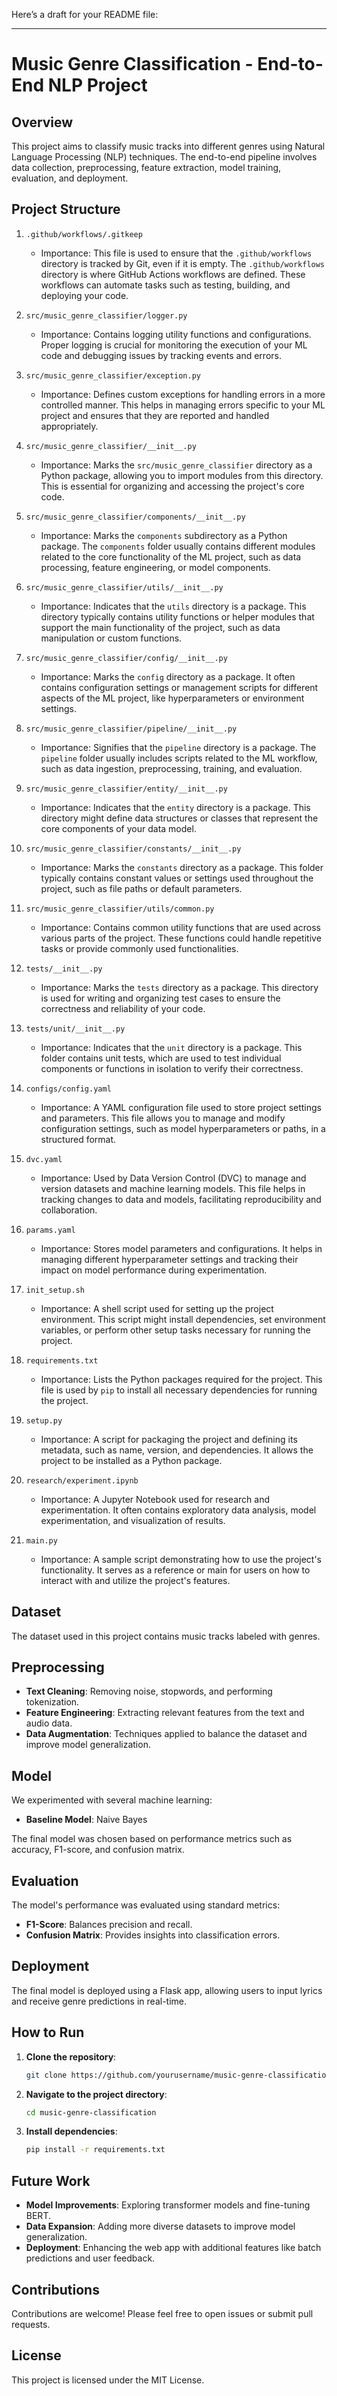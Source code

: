 Here’s a draft for your README file:

---

# Music Genre Classification - End-to-End NLP Project

## Overview

This project aims to classify music tracks into different genres using Natural Language Processing (NLP) techniques. The end-to-end pipeline involves data collection, preprocessing, feature extraction, model training, evaluation, and deployment.

## Project Structure

1. `.github/workflows/.gitkeep`
   - Importance: This file is used to ensure that the `.github/workflows` directory is tracked by Git, even if it is empty. The `.github/workflows` directory is where GitHub Actions workflows are defined. These workflows can automate tasks such as testing, building, and deploying your code.

2. `src/music_genre_classifier/logger.py`
   - Importance: Contains logging utility functions and configurations. Proper logging is crucial for monitoring the execution of your ML code and debugging issues by tracking events and errors.

3. `src/music_genre_classifier/exception.py`
   - Importance: Defines custom exceptions for handling errors in a more controlled manner. This helps in managing errors specific to your ML project and ensures that they are reported and handled appropriately.

4. `src/music_genre_classifier/__init__.py`
   - Importance: Marks the `src/music_genre_classifier` directory as a Python package, allowing you to import modules from this directory. This is essential for organizing and accessing the project's core code.

5. `src/music_genre_classifier/components/__init__.py`
   - Importance: Marks the `components` subdirectory as a Python package. The `components` folder usually contains different modules related to the core functionality of the ML project, such as data processing, feature engineering, or model components.

6. `src/music_genre_classifier/utils/__init__.py`
   - Importance: Indicates that the `utils` directory is a package. This directory typically contains utility functions or helper modules that support the main functionality of the project, such as data manipulation or custom functions.

7. `src/music_genre_classifier/config/__init__.py`
   - Importance: Marks the `config` directory as a package. It often contains configuration settings or management scripts for different aspects of the ML project, like hyperparameters or environment settings.

8. `src/music_genre_classifier/pipeline/__init__.py`
   - Importance: Signifies that the `pipeline` directory is a package. The `pipeline` folder usually includes scripts related to the ML workflow, such as data ingestion, preprocessing, training, and evaluation.

9. `src/music_genre_classifier/entity/__init__.py`
   - Importance: Indicates that the `entity` directory is a package. This directory might define data structures or classes that represent the core components of your data model.

10. `src/music_genre_classifier/constants/__init__.py`
    - Importance: Marks the `constants` directory as a package. This folder typically contains constant values or settings used throughout the project, such as file paths or default parameters.

11. `src/music_genre_classifier/utils/common.py`
    - Importance: Contains common utility functions that are used across various parts of the project. These functions could handle repetitive tasks or provide commonly used functionalities.

12. `tests/__init__.py`
    - Importance: Marks the `tests` directory as a package. This directory is used for writing and organizing test cases to ensure the correctness and reliability of your code.

13. `tests/unit/__init__.py`
    - Importance: Indicates that the `unit` directory is a package. This folder contains unit tests, which are used to test individual components or functions in isolation to verify their correctness.

15. `configs/config.yaml`
    - Importance: A YAML configuration file used to store project settings and parameters. This file allows you to manage and modify configuration settings, such as model hyperparameters or paths, in a structured format.

16. `dvc.yaml`
    - Importance: Used by Data Version Control (DVC) to manage and version datasets and machine learning models. This file helps in tracking changes to data and models, facilitating reproducibility and collaboration.

17. `params.yaml`
    - Importance: Stores model parameters and configurations. It helps in managing different hyperparameter settings and tracking their impact on model performance during experimentation.

18. `init_setup.sh`
    - Importance: A shell script used for setting up the project environment. This script might install dependencies, set environment variables, or perform other setup tasks necessary for running the project.

19. `requirements.txt`
    - Importance: Lists the Python packages required for the project. This file is used by `pip` to install all necessary dependencies for running the project.

20. `setup.py`
    - Importance: A script for packaging the project and defining its metadata, such as name, version, and dependencies. It allows the project to be installed as a Python package.

21. `research/experiment.ipynb`
    - Importance: A Jupyter Notebook used for research and experimentation. It often contains exploratory data analysis, model experimentation, and visualization of results.

22. `main.py`
    - Importance: A sample script demonstrating how to use the project's functionality. It serves as a reference or main for users on how to interact with and utilize the project's features.

## Dataset

The dataset used in this project contains music tracks labeled with genres.

## Preprocessing

- **Text Cleaning**: Removing noise, stopwords, and performing tokenization.
- **Feature Engineering**: Extracting relevant features from the text and audio data.
- **Data Augmentation**: Techniques applied to balance the dataset and improve model generalization.

## Model

We experimented with several machine learning:
- **Baseline Model**: Naive Bayes

The final model was chosen based on performance metrics such as accuracy, F1-score, and confusion matrix.

## Evaluation

The model's performance was evaluated using standard metrics:
- **F1-Score**: Balances precision and recall.
- **Confusion Matrix**: Provides insights into classification errors.

## Deployment

The final model is deployed using a Flask app, allowing users to input lyrics and receive genre predictions in real-time.

## How to Run

1. **Clone the repository**:
   ```bash
   git clone https://github.com/yourusername/music-genre-classification.git
   ```
2. **Navigate to the project directory**:
   ```bash
   cd music-genre-classification
   ```
3. **Install dependencies**:
   ```bash
   pip install -r requirements.txt
   ```


## Future Work

- **Model Improvements**: Exploring transformer models and fine-tuning BERT.
- **Data Expansion**: Adding more diverse datasets to improve model generalization.
- **Deployment**: Enhancing the web app with additional features like batch predictions and user feedback.

## Contributions

Contributions are welcome! Please feel free to open issues or submit pull requests.

## License

This project is licensed under the MIT License.